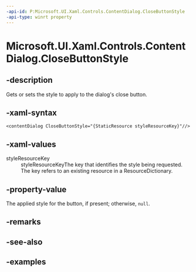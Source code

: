 ```yaml
---
-api-id: P:Microsoft.UI.Xaml.Controls.ContentDialog.CloseButtonStyle
-api-type: winrt property
---
```


<!-- Property syntax.
public Style CloseButtonStyle { get;  set; }
-->

# Microsoft.UI.Xaml.Controls.ContentDialog.CloseButtonStyle

## -description

Gets or sets the style to apply to the dialog's close button.

## -xaml-syntax

```xaml
<contentDialog CloseButtonStyle="{StaticResource styleResourceKey}"//>
```

## -xaml-values

<dl><dt>styleResourceKey</dt><dd>styleResourceKeyThe key that identifies the style being requested. The key refers to an existing resource in a ResourceDictionary.</dd>
</dl>

## -property-value

The applied style for the button, if present; otherwise, `null`.

## -remarks

## -see-also

## -examples
